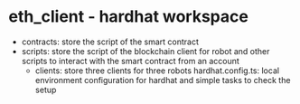 # eth_client - hardhat workspace

- contracts: store the script of the smart contract
- scripts: store the script of the blockchain client for robot and other scripts to interact with the smart contract from an account
	- clients: store three clients for three robots
hardhat.config.ts: local environment configuration for hardhat and simple tasks to check the setup

